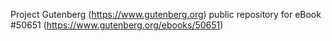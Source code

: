 Project Gutenberg (https://www.gutenberg.org) public repository for
eBook #50651 (https://www.gutenberg.org/ebooks/50651)
